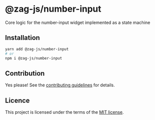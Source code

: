 # @zag-js/number-input

Core logic for the number-input widget implemented as a state machine

## Installation

```sh
yarn add @zag-js/number-input
# or
npm i @zag-js/number-input
```

## Contribution

Yes please! See the [contributing guidelines](https://github.com/chakra-ui/zag/blob/main/CONTRIBUTING.md) for details.

## Licence

This project is licensed under the terms of the [MIT license](https://github.com/chakra-ui/zag/blob/main/LICENSE).
